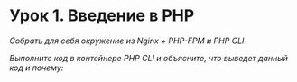 # Урок 1. Введение в PHP #

*Собрать для себя окружение из Nginx + PHP-FPM и PHP CLI*

*Выполните код в контейнере PHP CLI и объясните, что выведет данный код и почему:*

<?php
$a = 5;
$b = '05';
var_dump($a == $b);
var_dump((int)'012345');
var_dump((float)123.0 === (int)123.0);
var_dump(0 == 'hello, world');
?>
